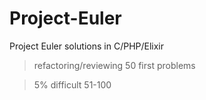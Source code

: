 # Project-Euler
Project Euler solutions in C/PHP/Elixir

> refactoring/reviewing 50 first problems

> 5% difficult 51-100
